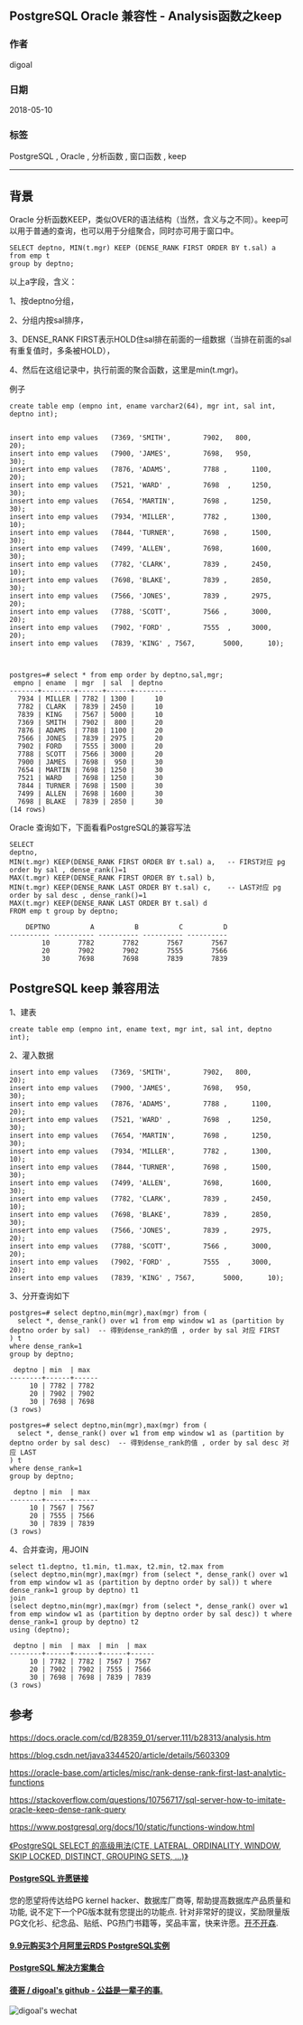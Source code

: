 ## PostgreSQL Oracle 兼容性 - Analysis函数之keep  
                                                                   
### 作者                                                                   
digoal                                                                   
                                                                   
### 日期                                                                   
2018-05-10                                                                 
                                                                   
### 标签                                                                   
PostgreSQL , Oracle , 分析函数 , 窗口函数 , keep   
                                                                   
----                                                                   
                                                                   
## 背景    
Oracle 分析函数KEEP，类似OVER的语法结构（当然，含义与之不同）。keep可以用于普通的查询，也可以用于分组聚合，同时亦可用于窗口中。  
  
```  
SELECT deptno, MIN(t.mgr) KEEP (DENSE_RANK FIRST ORDER BY t.sal) a   
from emp t   
group by deptno;  
```  
  
以上a字段，含义：  
  
1、按deptno分组，  
  
2、分组内按sal排序，  
  
3、DENSE_RANK FIRST表示HOLD住sal排在前面的一组数据（当排在前面的sal有重复值时，多条被HOLD），  
  
4、然后在这组记录中，执行前面的聚合函数，这里是min(t.mgr)。  
  
例子  
  
```  
create table emp (empno int, ename varchar2(64), mgr int, sal int, deptno int);  
  
  
insert into emp values   (7369, 'SMITH',	    7902,	800,	    20);  
insert into emp values   (7900, 'JAMES',	    7698,	950,	    30);  
insert into emp values   (7876, 'ADAMS',	    7788 ,      1100,	    20);  
insert into emp values   (7521, 'WARD' ,	    7698  ,     1250,	    30);  
insert into emp values   (7654, 'MARTIN',	    7698 ,      1250,	    30);  
insert into emp values   (7934, 'MILLER',	    7782 ,      1300,	    10);  
insert into emp values   (7844, 'TURNER',	    7698 ,      1500,	    30);  
insert into emp values   (7499, 'ALLEN',	    7698,       1600,	    30);  
insert into emp values   (7782, 'CLARK',	    7839 ,      2450,	    10);  
insert into emp values   (7698, 'BLAKE',	    7839 ,      2850,	    30);  
insert into emp values   (7566, 'JONES',	    7839 ,      2975,	    20);  
insert into emp values   (7788, 'SCOTT',	    7566 ,      3000,	    20);  
insert into emp values   (7902, 'FORD' ,	    7555  ,     3000,	    20);  
insert into emp values   (7839, 'KING' , 7567,       5000,	    10);  
  
  
  
postgres=# select * from emp order by deptno,sal,mgr;  
 empno | ename  | mgr  | sal  | deptno   
-------+--------+------+------+--------  
  7934 | MILLER | 7782 | 1300 |     10  
  7782 | CLARK  | 7839 | 2450 |     10  
  7839 | KING   | 7567 | 5000 |     10  
  7369 | SMITH  | 7902 |  800 |     20  
  7876 | ADAMS  | 7788 | 1100 |     20  
  7566 | JONES  | 7839 | 2975 |     20  
  7902 | FORD   | 7555 | 3000 |     20  
  7788 | SCOTT  | 7566 | 3000 |     20  
  7900 | JAMES  | 7698 |  950 |     30  
  7654 | MARTIN | 7698 | 1250 |     30  
  7521 | WARD   | 7698 | 1250 |     30  
  7844 | TURNER | 7698 | 1500 |     30  
  7499 | ALLEN  | 7698 | 1600 |     30  
  7698 | BLAKE  | 7839 | 2850 |     30  
(14 rows)  
```  
  
Oracle 查询如下，下面看看PostgreSQL的兼容写法  
  
```  
SELECT   
deptno,  
MIN(t.mgr) KEEP(DENSE_RANK FIRST ORDER BY t.sal) a,   -- FIRST对应 pg order by sal , dense_rank()=1  
MAX(t.mgr) KEEP(DENSE_RANK FIRST ORDER BY t.sal) b,   
MIN(t.mgr) KEEP(DENSE_RANK LAST ORDER BY t.sal) c,    -- LAST对应 pg order by sal desc , dense_rank()=1  
MAX(t.mgr) KEEP(DENSE_RANK LAST ORDER BY t.sal) d   
FROM emp t group by deptno;    
  
    DEPTNO          A          B          C          D  
---------- ---------- ---------- ---------- ----------  
        10       7782       7782       7567       7567  
        20       7902       7902       7555       7566  
        30       7698       7698       7839       7839  
```  
  
## PostgreSQL keep 兼容用法  
  
1、建表  
  
```  
create table emp (empno int, ename text, mgr int, sal int, deptno int);  
```  
  
2、灌入数据  
  
```  
insert into emp values   (7369, 'SMITH',	    7902,	800,	    20);  
insert into emp values   (7900, 'JAMES',	    7698,	950,	    30);  
insert into emp values   (7876, 'ADAMS',	    7788 ,      1100,	    20);  
insert into emp values   (7521, 'WARD' ,	    7698  ,     1250,	    30);  
insert into emp values   (7654, 'MARTIN',	    7698 ,      1250,	    30);  
insert into emp values   (7934, 'MILLER',	    7782 ,      1300,	    10);  
insert into emp values   (7844, 'TURNER',	    7698 ,      1500,	    30);  
insert into emp values   (7499, 'ALLEN',	    7698,       1600,	    30);  
insert into emp values   (7782, 'CLARK',	    7839 ,      2450,	    10);  
insert into emp values   (7698, 'BLAKE',	    7839 ,      2850,	    30);  
insert into emp values   (7566, 'JONES',	    7839 ,      2975,	    20);  
insert into emp values   (7788, 'SCOTT',	    7566 ,      3000,	    20);  
insert into emp values   (7902, 'FORD' ,	    7555  ,     3000,	    20);  
insert into emp values   (7839, 'KING' , 7567,       5000,	    10);  
```  
  
3、分开查询如下  
  
```  
postgres=# select deptno,min(mgr),max(mgr) from (  
  select *, dense_rank() over w1 from emp window w1 as (partition by deptno order by sal)  -- 得到dense_rank的值 , order by sal 对应 FIRST  
) t   
where dense_rank=1   
group by deptno;  
  
 deptno | min  | max    
--------+------+------  
     10 | 7782 | 7782  
     20 | 7902 | 7902  
     30 | 7698 | 7698  
(3 rows)  
```  
  
```  
postgres=# select deptno,min(mgr),max(mgr) from (  
  select *, dense_rank() over w1 from emp window w1 as (partition by deptno order by sal desc)  -- 得到dense_rank的值 , order by sal desc 对应 LAST  
) t   
where dense_rank=1   
group by deptno;  
  
 deptno | min  | max    
--------+------+------  
     10 | 7567 | 7567  
     20 | 7555 | 7566  
     30 | 7839 | 7839  
(3 rows)  
```  
  
4、合并查询，用JOIN  
  
```  
select t1.deptno, t1.min, t1.max, t2.min, t2.max from  
(select deptno,min(mgr),max(mgr) from (select *, dense_rank() over w1 from emp window w1 as (partition by deptno order by sal)) t where dense_rank=1 group by deptno) t1  
join  
(select deptno,min(mgr),max(mgr) from (select *, dense_rank() over w1 from emp window w1 as (partition by deptno order by sal desc)) t where dense_rank=1 group by deptno) t2  
using (deptno);  
  
 deptno | min  | max  | min  | max    
--------+------+------+------+------  
     10 | 7782 | 7782 | 7567 | 7567  
     20 | 7902 | 7902 | 7555 | 7566  
     30 | 7698 | 7698 | 7839 | 7839  
(3 rows)  
```  
  
## 参考  
https://docs.oracle.com/cd/B28359_01/server.111/b28313/analysis.htm  
  
https://blog.csdn.net/java3344520/article/details/5603309  
  
https://oracle-base.com/articles/misc/rank-dense-rank-first-last-analytic-functions  
  
https://stackoverflow.com/questions/10756717/sql-server-how-to-imitate-oracle-keep-dense-rank-query  
  
https://www.postgresql.org/docs/10/static/functions-window.html  
  
[《PostgreSQL SELECT 的高级用法(CTE, LATERAL, ORDINALITY, WINDOW, SKIP LOCKED, DISTINCT, GROUPING SETS, ...)》](../201802/20180226_05.md)    
  
  
  
  
  
  
  
  
  
  
  
  
  
  
  
  
  
  
  
  
  
  
  
  
  
  
  
  
  
  
  
  
  
  
  
  
  
  
  
  
  
  
  
  
  
  
  
  
  
  
  
  
  
  
  
  
  
  
  
  
  
  
  
  
  
  
  
  
  
  
  
  
  
#### [PostgreSQL 许愿链接](https://github.com/digoal/blog/issues/76 "269ac3d1c492e938c0191101c7238216")
您的愿望将传达给PG kernel hacker、数据库厂商等, 帮助提高数据库产品质量和功能, 说不定下一个PG版本就有您提出的功能点. 针对非常好的提议，奖励限量版PG文化衫、纪念品、贴纸、PG热门书籍等，奖品丰富，快来许愿。[开不开森](https://github.com/digoal/blog/issues/76 "269ac3d1c492e938c0191101c7238216").  
  
  
#### [9.9元购买3个月阿里云RDS PostgreSQL实例](https://www.aliyun.com/database/postgresqlactivity "57258f76c37864c6e6d23383d05714ea")
  
  
#### [PostgreSQL 解决方案集合](https://yq.aliyun.com/topic/118 "40cff096e9ed7122c512b35d8561d9c8")
  
  
#### [德哥 / digoal's github - 公益是一辈子的事.](https://github.com/digoal/blog/blob/master/README.md "22709685feb7cab07d30f30387f0a9ae")
  
  
![digoal's wechat](../pic/digoal_weixin.jpg "f7ad92eeba24523fd47a6e1a0e691b59")
  

